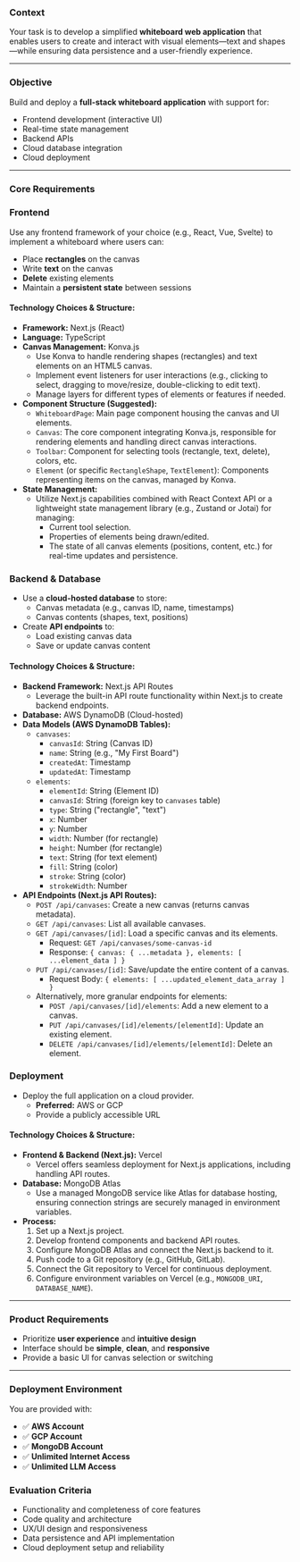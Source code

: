 ### **Context**

Your task is to develop a simplified **whiteboard web application** that enables users to create and interact with visual elements—text and shapes—while ensuring data persistence and a user-friendly experience.

---

### **Objective**

Build and deploy a **full-stack whiteboard application** with support for:

- Frontend development (interactive UI)
- Real-time state management
- Backend APIs
- Cloud database integration
- Cloud deployment

---

### **Core Requirements**

### **Frontend**

Use any frontend framework of your choice (e.g., React, Vue, Svelte) to implement a whiteboard where users can:

- Place **rectangles** on the canvas
- Write **text** on the canvas
- **Delete** existing elements
- Maintain a **persistent state** between sessions

#### **Technology Choices & Structure:**

*   **Framework:** Next.js (React)
*   **Language:** TypeScript
*   **Canvas Management:** Konva.js
    *   Use Konva to handle rendering shapes (rectangles) and text elements on an HTML5 canvas.
    *   Implement event listeners for user interactions (e.g., clicking to select, dragging to move/resize, double-clicking to edit text).
    *   Manage layers for different types of elements or features if needed.
*   **Component Structure (Suggested):**
    *   `WhiteboardPage`: Main page component housing the canvas and UI elements.
    *   `Canvas`: The core component integrating Konva.js, responsible for rendering elements and handling direct canvas interactions.
    *   `Toolbar`: Component for selecting tools (rectangle, text, delete), colors, etc.
    *   `Element` (or specific `RectangleShape`, `TextElement`): Components representing items on the canvas, managed by Konva.
*   **State Management:**
    *   Utilize Next.js capabilities combined with React Context API or a lightweight state management library (e.g., Zustand or Jotai) for managing:
        *   Current tool selection.
        *   Properties of elements being drawn/edited.
        *   The state of all canvas elements (positions, content, etc.) for real-time updates and persistence.

### **Backend & Database**

- Use a **cloud-hosted database** to store:
    - Canvas metadata (e.g., canvas ID, name, timestamps)
    - Canvas contents (shapes, text, positions)
- Create **API endpoints** to:
    - Load existing canvas data
    - Save or update canvas content

#### **Technology Choices & Structure:**

*   **Backend Framework:** Next.js API Routes
    *   Leverage the built-in API route functionality within Next.js to create backend endpoints.
*   **Database:** AWS DynamoDB (Cloud-hosted)
*   **Data Models (AWS DynamoDB Tables):**
    *   `canvases`:
        *   `canvasId`: String (Canvas ID)
        *   `name`: String (e.g., "My First Board")
        *   `createdAt`: Timestamp
        *   `updatedAt`: Timestamp
    *   `elements`:
        *   `elementId`: String (Element ID)
        *   `canvasId`: String (foreign key to `canvases` table)
        *   `type`: String ("rectangle", "text")
        *   `x`: Number
        *   `y`: Number
        *   `width`: Number (for rectangle)
        *   `height`: Number (for rectangle)
        *   `text`: String (for text element)
        *   `fill`: String (color)
        *   `stroke`: String (color)
        *   `strokeWidth`: Number
*   **API Endpoints (Next.js API Routes):**
    *   `POST /api/canvases`: Create a new canvas (returns canvas metadata).
    *   `GET /api/canvases`: List all available canvases.
    *   `GET /api/canvases/[id]`: Load a specific canvas and its elements.
        *   Request: `GET /api/canvases/some-canvas-id`
        *   Response: `{ canvas: { ...metadata }, elements: [ ...element_data ] }`
    *   `PUT /api/canvases/[id]`: Save/update the entire content of a canvas.
        *   Request Body: `{ elements: [ ...updated_element_data_array ] }`
    *   Alternatively, more granular endpoints for elements:
        *   `POST /api/canvases/[id]/elements`: Add a new element to a canvas.
        *   `PUT /api/canvases/[id]/elements/[elementId]`: Update an existing element.
        *   `DELETE /api/canvases/[id]/elements/[elementId]`: Delete an element.

### **Deployment**

- Deploy the full application on a cloud provider.
    - **Preferred:** AWS or GCP
    - Provide a publicly accessible URL

#### **Technology Choices & Structure:**

*   **Frontend & Backend (Next.js):** Vercel
    *   Vercel offers seamless deployment for Next.js applications, including handling API routes.
*   **Database:** MongoDB Atlas
    *   Use a managed MongoDB service like Atlas for database hosting, ensuring connection strings are securely managed in environment variables.
*   **Process:**
    1.  Set up a Next.js project.
    2.  Develop frontend components and backend API routes.
    3.  Configure MongoDB Atlas and connect the Next.js backend to it.
    4.  Push code to a Git repository (e.g., GitHub, GitLab).
    5.  Connect the Git repository to Vercel for continuous deployment.
    6.  Configure environment variables on Vercel (e.g., `MONGODB_URI`, `DATABASE_NAME`).

---

### **Product Requirements**

- Prioritize **user experience** and **intuitive design**
- Interface should be **simple**, **clean**, and **responsive**
- Provide a basic UI for canvas selection or switching

---

### **Deployment Environment**

You are provided with:

- ✅ **AWS Account**
- ✅ **GCP Account**
- ✅ **MongoDB Account**
- ✅ **Unlimited Internet Access**
- ✅ **Unlimited LLM Access**

### **Evaluation Criteria**

- Functionality and completeness of core features
- Code quality and architecture
- UX/UI design and responsiveness
- Data persistence and API implementation
- Cloud deployment setup and reliability